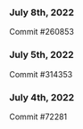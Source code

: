 ### July 8th, 2022

Commit #260853

### July 5th, 2022

Commit #314353


### July 4th, 2022

Commit #72281
